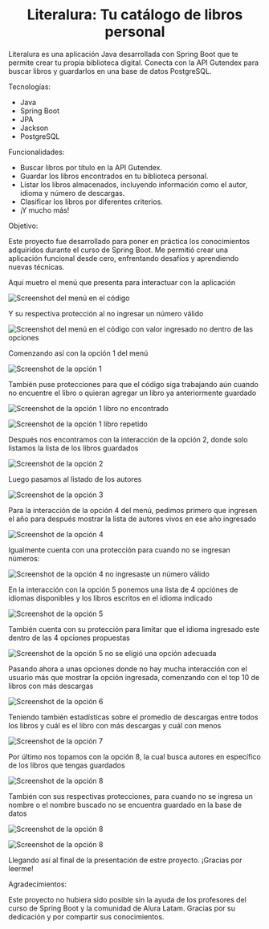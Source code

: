 <h1 align="center"> Literalura: Tu catálogo de libros personal </h1>
Literalura es una aplicación Java desarrollada con Spring Boot que te permite crear tu propia biblioteca digital. Conecta con la API Gutendex para buscar libros y guardarlos en una base de datos PostgreSQL.

Tecnologías:

- Java
- Spring Boot
- JPA
- Jackson
- PostgreSQL

Funcionalidades:

- Buscar libros por título en la API Gutendex.
- Guardar los libros encontrados en tu biblioteca personal.
- Listar los libros almacenados, incluyendo información como el autor, idioma y número de descargas.
- Clasificar los libros por diferentes criterios.
- ¡Y mucho más!

Objetivo:

Este proyecto fue desarrollado para poner en práctica los conocimientos adquiridos durante el curso de Spring Boot. Me permitió crear una aplicación funcional desde cero, enfrentando desafíos y aprendiendo nuevas técnicas.

Aquí muetro el menú que presenta para interactuar con la aplicación

![Screenshot del menú en el código](https://github.com/Gasca78/LiterAlura/blob/main/literalura/menu.png)

Y su respectiva protección al no ingresar un número válido

![Screenshot del menú en el código con valor ingresado no dentro de las opciones](https://github.com/Gasca78/LiterAlura/blob/main/literalura/opcion_menu_invalido.png)

Comenzando así con la opción 1 del menú

![Screenshot de la opción 1](https://github.com/Gasca78/LiterAlura/blob/main/literalura/opcion_1.png)

También puse protecciones para que el código siga trabajando aún cuando no encuentre el libro o quieran agregar un libro ya anteriormente guardado

![Screenshot de la opción 1 libro no encontrado](https://github.com/Gasca78/LiterAlura/blob/main/literalura/opcion_1_no_encontrado.png)

![Screenshot de la opción 1 libro repetido](https://github.com/Gasca78/LiterAlura/blob/main/literalura/opcion_1_repetido.png)

Después nos encontramos con la interacción de la opción 2, donde solo listamos la lista de los libros guardados

![Screenshot de la opción 2](https://github.com/Gasca78/LiterAlura/blob/main/literalura/opcion_2.png)

Luego pasamos al listado de los autores

![Screenshot de la opción 3](https://github.com/Gasca78/LiterAlura/blob/main/literalura/opcion_3.png)

Para la interacción de la opción 4 del menú, pedimos primero que ingresen el año para después mostrar la lista de autores vivos en ese año ingresado

![Screenshot de la opción 4](https://github.com/Gasca78/LiterAlura/blob/main/literalura/opcion_4.png)

Igualmente cuenta con una protección para cuando no se ingresan números:

![Screenshot de la opción 4 no ingresaste un número válido](https://github.com/Gasca78/LiterAlura/blob/main/literalura/opcion_4_error.png)

En la interacción con la opción 5 ponemos una lista de 4 opciónes de idiomas disponibles y los libros escritos en el idioma indicado

![Screenshot de la opción 5](https://github.com/Gasca78/LiterAlura/blob/main/literalura/opcion_5.png)

También cuenta con su protección para limitar que el idioma ingresado este dentro de las 4 opciones propuestas

![Screenshot de la opción 5 no se eligió una opción adecuada](https://github.com/Gasca78/LiterAlura/blob/main/literalura/opcion_5_no_es_opcion.png)

Pasando ahora a unas opciones donde no hay mucha interacción con el usuario más que mostrar la opción ingresada, comenzando con el top 10 de libros con más descargas

![Screenshot de la opción 6](https://github.com/Gasca78/LiterAlura/blob/main/literalura/opcion_6.png)

Teniendo también estadísticas sobre el promedio de descargas entre todos los libros y cuál es el libro con más descargas y cuál con menos

![Screenshot de la opción 7](https://github.com/Gasca78/LiterAlura/blob/main/literalura/opcion_7.png)

Por último nos topamos con la opción 8, la cual busca autores en específico de los libros que tengas guardados

![Screenshot de la opción 8](https://github.com/Gasca78/LiterAlura/blob/main/literalura/opcion_8.png)

También con sus respectivas protecciones, para cuando no se ingresa un nombre o el nombre buscado no se encuentra guardado en la base de datos

![Screenshot de la opción 8](https://github.com/Gasca78/LiterAlura/blob/main/literalura/opcion_8_no_nombre.png)

![Screenshot de la opción 8](https://github.com/Gasca78/LiterAlura/blob/main/literalura/opcion_8_nombre_no_en_repositorio.png)

Llegando así al final de la presentación de estre proyecto. ¡Gracias por leerme!

Agradecimientos:

Este proyecto no hubiera sido posible sin la ayuda de los profesores del curso de Spring Boot y la comunidad de Alura Latam. Gracias por su dedicación y por compartir sus conocimientos.
